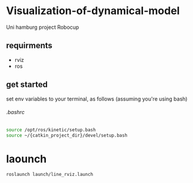 # Visualization-of-dynamical-model

Uni hamburg project Robocup

## requirments

- rviz
- ros

## get started

set env variables to your terminal,
as follows (assuming you're using bash)

###### .bashrc

```bash
source /opt/ros/kinetic/setup.bash
source ~/{catkin_project_dir}/devel/setup.bash
```

# laounch

```bash
roslaunch launch/line_rviz.launch
```
